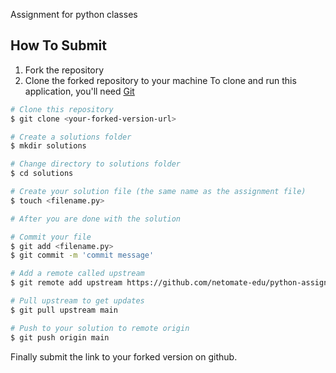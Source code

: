 
Assignment for python classes

## How To Submit

1. Fork the repository
2. Clone the forked repository to your machine
To clone and run this application, you'll need [Git](https://git-scm.com)

```bash
# Clone this repository
$ git clone <your-forked-version-url>

# Create a solutions folder
$ mkdir solutions

# Change directory to solutions folder
$ cd solutions

# Create your solution file (the same name as the assignment file)
$ touch <filename.py>

# After you are done with the solution

# Commit your file
$ git add <filename.py>
$ git commit -m 'commit message'

# Add a remote called upstream
$ git remote add upstream https://github.com/netomate-edu/python-assignments.git

# Pull upstream to get updates
$ git pull upstream main

# Push to your solution to remote origin
$ git push origin main
```

Finally submit the link to your forked version on github.
